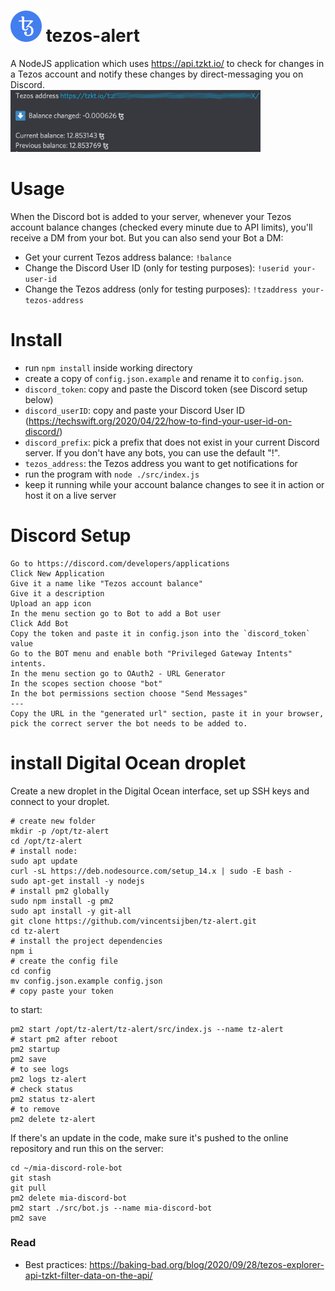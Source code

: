 # <img src="assets/tezos.png" alt="Tezos icon" width="50"> tezos-alert 

A NodeJS application which uses https://api.tzkt.io/ to check for changes in a Tezos account and notify these changes by direct-messaging you on Discord.<br>
<img src="assets/screenshot.png" alt="screenshot from Discord bot message" width="400">

# Usage
When the Discord bot is added to your server, whenever your Tezos account balance changes (checked every minute due to API limits), you'll receive a DM from your bot.
But you can also send your Bot a DM:
* Get your current Tezos address balance: `!balance`
* Change the Discord User ID (only for testing purposes): `!userid your-user-id`
* Change the Tezos address (only for testing purposes): `!tzaddress your-tezos-address`

# Install
* run `npm install` inside working directory
* create a copy of `config.json.example` and rename it to `config.json`.
* `discord_token`: copy and paste the Discord token (see Discord setup below)
* `discord_userID`: copy and paste your Discord User ID (https://techswift.org/2020/04/22/how-to-find-your-user-id-on-discord/)
* `discord_prefix`: pick a prefix that does not exist in your current Discord server. If you don't have any bots, you can use the default "!".
* `tezos_address`: the Tezos address you want to get notifications for
* run the program with `node ./src/index.js` 
* keep it running while your account balance changes to see it in action or host it on a live server

# Discord Setup
```
Go to https://discord.com/developers/applications
Click New Application
Give it a name like "Tezos account balance"
Give it a description
Upload an app icon
In the menu section go to Bot to add a Bot user
Click Add Bot
Copy the token and paste it in config.json into the `discord_token` value
Go to the BOT menu and enable both "Privileged Gateway Intents" intents.
In the menu section go to OAuth2 - URL Generator
In the scopes section choose "bot"
In the bot permissions section choose "Send Messages"
---
Copy the URL in the "generated url" section, paste it in your browser, pick the correct server the bot needs to be added to.
```

# install Digital Ocean droplet
Create a new droplet in the Digital Ocean interface, set up SSH keys and connect to your droplet.
```
# create new folder
mkdir -p /opt/tz-alert
cd /opt/tz-alert
# install node:
sudo apt update
curl -sL https://deb.nodesource.com/setup_14.x | sudo -E bash -
sudo apt-get install -y nodejs
# install pm2 globally
sudo npm install -g pm2
sudo apt install -y git-all
git clone https://github.com/vincentsijben/tz-alert.git
cd tz-alert
# install the project dependencies
npm i
# create the config file
cd config
mv config.json.example config.json
# copy paste your token
```
to start:
```
pm2 start /opt/tz-alert/tz-alert/src/index.js --name tz-alert
# start pm2 after reboot
pm2 startup
pm2 save
# to see logs
pm2 logs tz-alert
# check status
pm2 status tz-alert
# to remove
pm2 delete tz-alert
```
If there's an update in the code, make sure it's pushed to the online repository and run this on the server:
```
cd ~/mia-discord-role-bot
git stash
git pull
pm2 delete mia-discord-bot
pm2 start ./src/bot.js --name mia-discord-bot
pm2 save
```


### Read
* Best practices: https://baking-bad.org/blog/2020/09/28/tezos-explorer-api-tzkt-filter-data-on-the-api/
